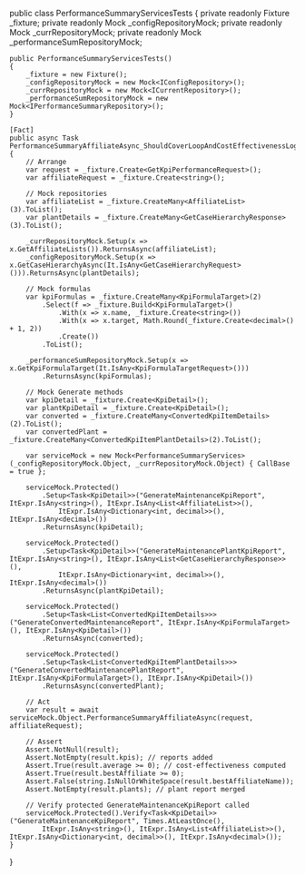 public class PerformanceSummaryServicesTests
{
    private readonly Fixture _fixture;
    private readonly Mock<IConfigRepository> _configRepositoryMock;
    private readonly Mock<ICurrentRepository> _currRepositoryMock;
    private readonly Mock<IPerformanceSummaryRepository> _performanceSumRepositoryMock;

    public PerformanceSummaryServicesTests()
    {
        _fixture = new Fixture();
        _configRepositoryMock = new Mock<IConfigRepository>();
        _currRepositoryMock = new Mock<ICurrentRepository>();
        _performanceSumRepositoryMock = new Mock<IPerformanceSummaryRepository>();
    }

    [Fact]
    public async Task PerformanceSummaryAffiliateAsync_ShouldCoverLoopAndCostEffectivenessLogic()
    {
        // Arrange
        var request = _fixture.Create<GetKpiPerformanceRequest>();
        var affiliateRequest = _fixture.Create<string>();

        // Mock repositories
        var affiliateList = _fixture.CreateMany<AffiliateList>(3).ToList();
        var plantDetails = _fixture.CreateMany<GetCaseHierarchyResponse>(3).ToList();

        _currRepositoryMock.Setup(x => x.GetAffiliateLists()).ReturnsAsync(affiliateList);
        _configRepositoryMock.Setup(x => x.GetCaseHierarchyAsync(It.IsAny<GetCaseHierarchyRequest>())).ReturnsAsync(plantDetails);

        // Mock formulas
        var kpiFormulas = _fixture.CreateMany<KpiFormulaTarget>(2)
            .Select(f => _fixture.Build<KpiFormulaTarget>()
                .With(x => x.name, _fixture.Create<string>())
                .With(x => x.target, Math.Round(_fixture.Create<decimal>() + 1, 2))
                .Create())
            .ToList();

        _performanceSumRepositoryMock.Setup(x => x.GetKpiFormulaTarget(It.IsAny<KpiFormulaTargetRequest>()))
            .ReturnsAsync(kpiFormulas);

        // Mock Generate methods
        var kpiDetail = _fixture.Create<KpiDetail>();
        var plantKpiDetail = _fixture.Create<KpiDetail>();
        var converted = _fixture.CreateMany<ConvertedKpiItemDetails>(2).ToList();
        var convertedPlant = _fixture.CreateMany<ConvertedKpiItemPlantDetails>(2).ToList();

        var serviceMock = new Mock<PerformanceSummaryServices>(_configRepositoryMock.Object, _currRepositoryMock.Object) { CallBase = true };

        serviceMock.Protected()
            .Setup<Task<KpiDetail>>("GenerateMaintenanceKpiReport", ItExpr.IsAny<string>(), ItExpr.IsAny<List<AffiliateList>>(),
                ItExpr.IsAny<Dictionary<int, decimal>>(), ItExpr.IsAny<decimal>())
            .ReturnsAsync(kpiDetail);

        serviceMock.Protected()
            .Setup<Task<KpiDetail>>("GenerateMaintenancePlantKpiReport", ItExpr.IsAny<string>(), ItExpr.IsAny<List<GetCaseHierarchyResponse>>(),
                ItExpr.IsAny<Dictionary<int, decimal>>(), ItExpr.IsAny<decimal>())
            .ReturnsAsync(plantKpiDetail);

        serviceMock.Protected()
            .Setup<Task<List<ConvertedKpiItemDetails>>>("GenerateConvertedMaintenanceReport", ItExpr.IsAny<KpiFormulaTarget>(), ItExpr.IsAny<KpiDetail>())
            .ReturnsAsync(converted);

        serviceMock.Protected()
            .Setup<Task<List<ConvertedKpiItemPlantDetails>>>("GenerateConvertedMaintenancePlantReport", ItExpr.IsAny<KpiFormulaTarget>(), ItExpr.IsAny<KpiDetail>())
            .ReturnsAsync(convertedPlant);

        // Act
        var result = await serviceMock.Object.PerformanceSummaryAffiliateAsync(request, affiliateRequest);

        // Assert
        Assert.NotNull(result);
        Assert.NotEmpty(result.kpis); // reports added
        Assert.True(result.average >= 0); // cost-effectiveness computed
        Assert.True(result.bestAffiliate >= 0);
        Assert.False(string.IsNullOrWhiteSpace(result.bestAffiliateName));
        Assert.NotEmpty(result.plants); // plant report merged

        // Verify protected GenerateMaintenanceKpiReport called
        serviceMock.Protected().Verify<Task<KpiDetail>>("GenerateMaintenanceKpiReport", Times.AtLeastOnce(),
            ItExpr.IsAny<string>(), ItExpr.IsAny<List<AffiliateList>>(), ItExpr.IsAny<Dictionary<int, decimal>>(), ItExpr.IsAny<decimal>());
    }
}
